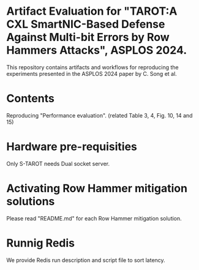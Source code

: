 # Artifact Evaluation for "TAROT:A CXL SmartNIC-Based Defense Against Multi-bit Errors by Row Hammers Attacks", ASPLOS 2024.
This repository contains artifacts and workflows for reproducing the experiments presented in the ASPLOS 2024 paper by C. Song et al.

# Contents
Reproducing "Performance evaluation". (related Table 3, 4, Fig. 10, 14 and 15)

# Hardware pre-requisities
Only S-TAROT needs Dual socket server.

# Activating Row Hammer mitigation solutions
Please read "README.md" for each Row Hammer mitigation solution.

# Runnig Redis
We provide Redis run description and script file to sort latency.
